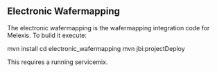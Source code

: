 Electronic Wafermapping
-----------------------

The electronic wafermapping is the wafermapping integration code for Melexis.  To build it execute:

  mvn install
  cd electronic_wafermapping
  mvn jbi:projectDeploy

This requires a running servicemix.

